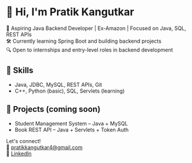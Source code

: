 # 👋 Hi, I'm Pratik Kangutkar

🎯 Aspiring Java Backend Developer | Ex-Amazon | Focused on Java, SQL, REST APIs  
🛠️ Currently learning Spring Boot and building backend projects  
🔍 Open to internships and entry-level roles in backend development

## 🔧 Skills
- Java, JDBC, MySQL, REST APIs, Git
- C++, Python (basic), SQL, Servlets (learning)

## 📘 Projects (coming soon)
- Student Management System – Java + MySQL
- Book REST API – Java + Servlets + Token Auth

Let's connect!  
📧 pratikkangutkar4@gmail.com  
🔗 [LinkedIn](https://linkedin.com/in/pratik-kangutkar-ba8276294)
